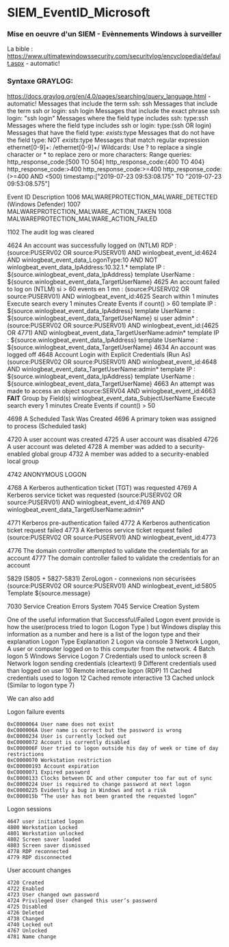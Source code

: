# SIEM_EventID_Microsoft

### Mise en oeuvre d'un SIEM - Evènnements Windows à surveiller

La bible : https://www.ultimatewindowssecurity.com/securitylog/encyclopedia/default.aspx  - automatic!

### Syntaxe GRAYLOG:
https://docs.graylog.org/en/4.0/pages/searching/query_language.html   - automatic!
	Messages that include the term ssh: ssh
	Messages that include the term ssh or login: ssh login
	Messages that include the exact phrase ssh login: "ssh login"
	Messages where the field type includes ssh: type:ssh
	Messages where the field type includes ssh or login: type:(ssh OR login)
	Messages that have the field type: _exists_:type
	Messages that do not have the field type: NOT _exists_:type
	Messages that match regular expression ethernet[0-9]+: /ethernet[0-9]+/
	Wildcards: Use ? to replace a single character or * to replace zero or more characters:
	Range queries: 	http_response_code:[500 TO 504] 	http_response_code:{400 TO 404}
			http_response_code:>400			http_response_code:>=400		http_response_code:(>=400 AND <500)
	timestamp:["2019-07-23 09:53:08.175" TO "2019-07-23 09:53:08.575"]


Event ID 	Description
1006	MALWAREPROTECTION_MALWARE_DETECTED (Windows Defender)
1007	MALWAREPROTECTION_MALWARE_ACTION_TAKEN
1008	MALWAREPROTECTION_MALWARE_ACTION_FAILED

1102	The audit log was cleared 

4624 	An account was successfully logged on (NTLM)
		RDP : (source:PUSERV02 OR source:PUSERV01) AND winlogbeat_event_id:4624 AND winlogbeat_event_data_LogonType:10 AND NOT winlogbeat_event_data_IpAddress:10.32.1.*
			template IP : ${source.winlogbeat_event_data_IpAddress}
			template UserName : ${source.winlogbeat_event_data_TargetUserName}
4625 	An account failed to log on (NTLM)
		si > 60 events en 1 mn : (source:PUSERV02 OR source:PUSERV01) AND winlogbeat_event_id:4625
			Search within 1 minutes Execute search every 1 minutes Create Events if count() > 60
			template IP : ${source.winlogbeat_event_data_IpAddress}
			template UserName : ${source.winlogbeat_event_data_TargetUserName}
		si user admin* : (source:PUSERV02 OR source:PUSERV01) AND winlogbeat_event_id:(4625 OR 4771) AND winlogbeat_event_data_TargetUserName:admin*
			template IP : ${source.winlogbeat_event_data_IpAddress}
			template UserName : ${source.winlogbeat_event_data_TargetUserName}
4634 	An account was logged off
4648	Account Login with Explicit Credentials	(Run As)
		(source:PUSERV02 OR source:PUSERV01) AND winlogbeat_event_id:4648 AND winlogbeat_event_data_TargetUserName:admin*
			template IP : ${source.winlogbeat_event_data_IpAddress}
			template UserName : ${source.winlogbeat_event_data_TargetUserName}
4663 	An attempt was made to access an object
		source:SERV04 AND winlogbeat_event_id:4663	****FAIT****
			Group by Field(s) winlogbeat_event_data_SubjectUserName
			Execute search every 1 minutes Create Events if count() > 50

4698	A Scheduled Task Was Created
4696	A primary token was assigned to process (Scheduled task)

4720 	A user account was created
4725 	A user account was disabled
4726 	A user account was deleted
4728 	A member was added to a security-enabled global group
4732 	A member was added to a security-enabled local group

4742	ANONYMOUS LOGON

4768 	A Kerberos authentication ticket (TGT) was requested
4769 	A Kerberos service ticket was requested
	(source:PUSERV02 OR source:PUSERV01) AND winlogbeat_event_id:4769 AND winlogbeat_event_data_TargetUserName:admin*

4771 	Kerberos pre-authentication failed
4772 	A Kerberos authentication ticket request failed
4773 	A Kerberos service ticket request failed
	(source:PUSERV02 OR source:PUSERV01) AND winlogbeat_event_id:4773

4776 	The domain controller attempted to validate the credentials for an account
4777 	The domain controller failed to validate the credentials for an account

5829 (5805 + 5827-5831)			ZeroLogon - connexions non sécurisées
	(source:PUSERV02 OR source:PUSERV01) AND winlogbeat_event_id:5805
		Template	${source.message}

7030 	Service Creation Errors 	System
7045 	Service Creation 	System


One of the useful information that Successful/Failed Logon event provide is how the user/process tried to logon  (Logon Type ) but Windows display this information as a number and here is a list of the logon type and their explanation
Logon Type 	Explanation
2 	Logon via console
3 	Network Logon, A user or computer logged on to this computer from the network.
4 	Batch logon
5 	Windows Service Logon
7 	Credentials used to unlock screen
8 	Network logon sending credentials (cleartext)
9 	Different credentials used than logged on user
10 	Remote interactive logon (RDP)
11 	Cached credentials used to logon
12 	Cached remote interactive
13 	Cached unlock (Similar to logon type 7)
 
We can also add

Logon failure events

    0xC0000064 User name does not exist
    0xC000006A User name is correct but the password is wrong
    0xC0000234 User is currently locked out
    0xC0000072 Account is currently disabled
    0xC000006F User tried to logon outside his day of week or time of day restrictions
    0xC0000070 Workstation restriction
    0xC00000193 Account expiration
    0xC0000071 Expired password
    0xC0000133 Clocks between DC and other computer too far out of sync
    0xC0000224 User is required to change password at next logon
    0xC0000225 Evidently a bug in Windows and not a risk
    0xC000015b “The user has not been granted the requested logon”

Logon sessions

    4647 user initiated logon
    4800 Workstation Locked
    4801 Workstation unlocked
    4802 Screen saver loaded
    4803 Screen saver dismissed
    4778 RDP reconnected
    4779 RDP disconnected

User account changes

    4720 Created
    4722 Enabled
    4723 User changed own password
    4724 Privileged User changed this user’s password
    4725 Disabled
    4726 Deleted
    4738 Changed
    4740 Locked out
    4767 Unlocked
    4781 Name change

